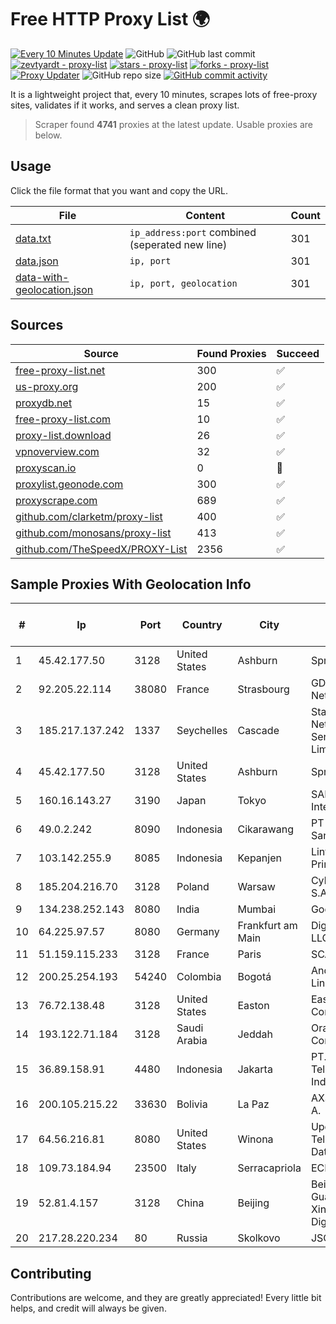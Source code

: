 
# Free HTTP Proxy List 🌍

[![Every 10 Minutes Update](https://github.com/mertguvencli/http-proxy-list/actions/workflows/main.yml/badge.svg?branch=main)](https://github.com/mertguvencli/http-proxy-list/actions/workflows/main.yml)
![GitHub](https://img.shields.io/github/license/mertguvencli/http-proxy-list)
![GitHub last commit](https://img.shields.io/github/last-commit/mertguvencli/http-proxy-list)
[![zevtyardt - proxy-list](https://img.shields.io/static/v1?label=zevtyardt&message=proxy-list&color=blue&logo=github)](https://github.com/zevtyardt/proxy-list "Go to GitHub repo")
[![stars - proxy-list](https://img.shields.io/github/stars/zevtyardt/proxy-list?style=social)](https://github.com/zevtyardt/proxy-list)
[![forks - proxy-list](https://img.shields.io/github/forks/zevtyardt/proxy-list?style=social)](https://github.com/zevtyardt/proxy-list)
[![Proxy Updater](https://github.com/zevtyardt/proxy-list/workflows/Proxy%20Updater/badge.svg)](https://github.com/zevtyardt/proxy-list/actions?query=workflow:"Proxy+Updater")
![GitHub repo size](https://img.shields.io/github/repo-size/zevtyardt/proxy-list)
[![GitHub commit activity](https://img.shields.io/github/commit-activity/m/zevtyardt/proxy-list?logo=commits)](https://github.com/zevtyardt/proxy-list/commits/main)

It is a lightweight project that, every 10 minutes, scrapes lots of free-proxy sites, validates if it works, and serves a clean proxy list.

> Scraper found **4741** proxies at the latest update. Usable proxies are below.

## Usage

Click the file format that you want and copy the URL.

|File|Content|Count|
|----|-------|-----|
|[data.txt](https://raw.githubusercontent.com/mertguvencli/http-proxy-list/main/proxy-list/data.txt)|`ip_address:port` combined (seperated new line)|301|
|[data.json](https://raw.githubusercontent.com/mertguvencli/http-proxy-list/main/proxy-list/data.json)|`ip, port`|301|
|[data-with-geolocation.json](https://raw.githubusercontent.com/mertguvencli/http-proxy-list/main/proxy-list/data-with-geolocation.json)|`ip, port, geolocation`|301|

## Sources

|Source|Found Proxies|Succeed|
|------|-------------|-------|
|[free-proxy-list.net](https://free-proxy-list.net)|300|✅|
|[us-proxy.org](https://www.us-proxy.org)|200|✅|
|[proxydb.net](http://proxydb.net)|15|✅|
|[free-proxy-list.com](https://free-proxy-list.com/?page=&port=&type%5B%5D=http&type%5B%5D=https&up_time=0&search=Search)|10|✅|
|[proxy-list.download](https://www.proxy-list.download/HTTP)|26|✅|
|[vpnoverview.com](https://vpnoverview.com/privacy/anonymous-browsing/free-proxy-servers)|32|✅|
|[proxyscan.io](https://www.proxyscan.io)|0|🚫|
|[proxylist.geonode.com](https://proxylist.geonode.com/api/proxy-list?limit=300&page=1&sort_by=lastChecked&sort_type=desc&protocols=http,https)|300|✅|
|[proxyscrape.com](https://api.proxyscrape.com/v2/?request=displayproxies&protocol=http&timeout=10000&country=all&ssl=all&anonymity=all)|689|✅|
|[github.com/clarketm/proxy-list](https://raw.githubusercontent.com/clarketm/proxy-list/master/proxy-list-raw.txt)|400|✅|
|[github.com/monosans/proxy-list](https://raw.githubusercontent.com/monosans/proxy-list/main/proxies/http.txt)|413|✅|
|[github.com/TheSpeedX/PROXY-List](https://raw.githubusercontent.com/TheSpeedX/PROXY-List/master/http.txt)|2356|✅|


## Sample Proxies With Geolocation Info

|#|Ip|Port|Country|City|Internet Service Provider|
|-|--|----|-------|----|-------------------------|
|1|45.42.177.50|3128|United States|Ashburn|Sprint|
|2|92.205.22.114|38080|France|Strasbourg|GD MASS Network|
|3|185.217.137.242|1337|Seychelles|Cascade|Stallion Network Services Limited|
|4|45.42.177.50|3128|United States|Ashburn|Sprint|
|5|160.16.143.27|3190|Japan|Tokyo|SAKURA Internet Inc.|
|6|49.0.2.242|8090|Indonesia|Cikarawang|PT Usaha Adi Sanggoro|
|7|103.142.255.9|8085|Indonesia|Kepanjen|Lintas Data Prima, PT|
|8|185.204.216.70|3128|Poland|Warsaw|Cyber_Folks S.A.|
|9|134.238.252.143|8080|India|Mumbai|Google LLC|
|10|64.225.97.57|8080|Germany|Frankfurt am Main|DigitalOcean, LLC|
|11|51.159.115.233|3128|France|Paris|SCALEWAY|
|12|200.25.254.193|54240|Colombia|Bogotá|Andinet ON Line|
|13|76.72.138.48|3128|United States|Easton|Easton Utilities Commission|
|14|193.122.71.184|3128|Saudi Arabia|Jeddah|Oracle Corporation|
|15|36.89.158.91|4480|Indonesia|Jakarta|PT. Telekomunikasi Indonesia|
|16|200.105.215.22|33630|Bolivia|La Paz|AXS Bolivia S. A.|
|17|64.56.216.81|8080|United States|Winona|Upchurch Telecom & Data, Inc.|
|18|109.73.184.94|23500|Italy|Serracapriola|ECROM-MAIN|
|19|52.81.4.157|3128|China|Beijing|Beijing Guanghuan Xinwang Digital|
|20|217.28.220.234|80|Russia|Skolkovo|JSC IOT|



## Contributing

Contributions are welcome, and they are greatly appreciated! Every
little bit helps, and credit will always be given.

